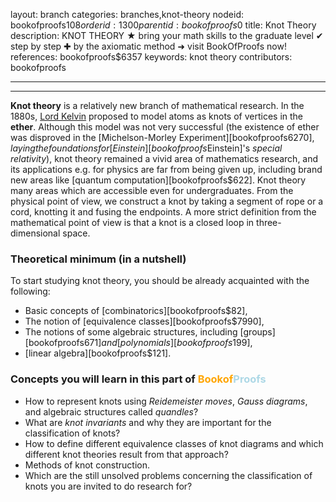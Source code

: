 layout: branch
categories: branches,knot-theory
nodeid: bookofproofs$108
orderid: 1300
parentid: bookofproofs$0
title: Knot Theory
description: KNOT THEORY ★ bring your math skills to the graduate level ✔ step by step ✚ by the axiomatic method ➜ visit BookOfProofs now!
references: bookofproofs$6357
keywords: knot theory
contributors: bookofproofs


---


---

__Knot theory__ is a relatively new branch of mathematical research. In the 1880s, [Lord Kelvin](https://mathshistory.st-andrews.ac.uk/Biographies/Thomson/) proposed to model atoms as knots of vertices in the __ether__. Although this model was not very successful (the existence of ether was disproved in the [Michelson-Morley Experiment][bookofproofs$6270], laying the foundations for [Einstein][bookofproofs$Einstein]'s _special relativity_), knot theory remained a vivid area of mathematics research, and its applications e.g. for physics are far from being given up, including brand new areas like [quantum computation][bookofproofs$622].
Knot theory many areas which are accessible even for undergraduates. From the physical point of view, we construct a knot by taking a segment of rope or a cord, knotting it and fusing the endpoints. A more strict definition from the mathematical point of view is that a knot is a closed loop in three-dimensional space.

### Theoretical minimum (in a nutshell)

To start studying knot theory, you should be already acquainted with the following:

* Basic concepts of [combinatorics][bookofproofs$82],
* The notion of [equivalence classes][bookofproofs$7990],
* The notions of some algebraic structures, including [groups][bookofproofs$671] and [polynomials][bookofproofs$199],
* [linear algebra][bookofproofs$121].
### Concepts you will learn in this part of <strong><span style='color:orange'>Bookof</span><span style='color:lightblue'>Proofs</span></strong>

* How to represent knots using _Reidemeister moves_,  _Gauss diagrams_, and algebraic structures called _quandles_?
* What are _knot invariants_ and why they are important for the classification of knots?
* How to define different equivalence classes of knot diagrams and which different knot theories result from that approach?
* Methods of knot construction.
* Which are the still unsolved problems concerning the classification of knots you are invited to do research for?
